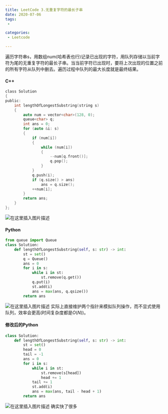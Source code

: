 ```yaml
---
title: LeetCode 3.无重复字符的最长子串
date: 2020-07-06
tags:
 - 

categories:
 - Leetcode

---
```


遍历字符串s，用数组num(哈希表也行)记录已出现的字符，用队列存储以当前字符为尾的无重复字符的最长子串。当当前字符已出现时，要将上次出现的位置之前的所有字符从队列中删去。遍历过程中队列的最大长度就是最终结果。
#### C++
```c
class Solution
{
public:
    int lengthOfLongestSubstring(string s)
    {
        auto num = vector<char>(128, 0);
        queue<char> q;
        int ans = 0;
        for (auto &i: s)
        {
            if (num[i])
            {
                while (num[i])
                {
                    --num[q.front()];
                    q.pop();
                }
            }
            q.push(i);
            if (q.size() > ans)
                ans = q.size();
            ++num[i];
        }
        return ans;
    }
};
```
![在这里插入图片描述](https://img-blog.csdnimg.cn/20200706202834702.png)

#### Python

```python
from queue import Queue
class Solution:
    def lengthOfLongestSubstring(self, s: str) -> int:
        st = set()
        q = Queue()
        ans = 0
        for i in s:
            while i in st:
                st.remove(q.get())
            q.put(i)
            st.add(i)
            ans = max(ans, q.qsize())
        return ans
```

![在这里插入图片描述](https://img-blog.csdnimg.cn/20200706203411603.png)
实际上直接维护两个指针来模拟队列操作，而不显式使用队列，效率会更高(时间复杂度都是$O(N)$)。
#### 修改后的Python

```python
class Solution:
    def lengthOfLongestSubstring(self, s: str) -> int:
        st = set()
        head = 0
        tail = -1
        ans = 0
        for i in s:
            while i in st:
                st.remove(s[head])
                head += 1
            tail += 1
            st.add(i)
            ans = max(ans, tail - head + 1)
        return ans
```
![在这里插入图片描述](https://img-blog.csdnimg.cn/20200706204618261.png)
确实快了很多

